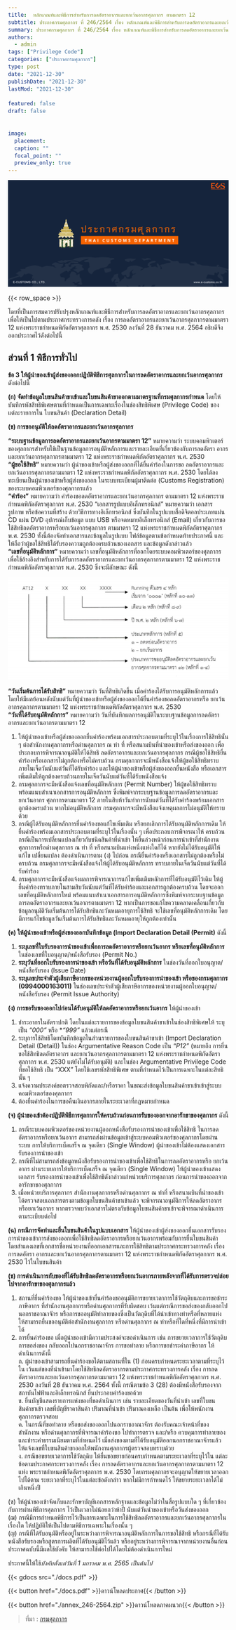 ```yaml
---
title: 	หลักเกณฑ์และพิธีการสำหรับการลดอัตราอากรและยกเว้นอากรศุลกากร ตามมาตรา 12
subtitle: ประกาศกรมศุลกากร ที่ 246/2564 เรื่อง หลักเกณฑ์และพิธีการสำหรับการลดอัตราอากรและยกเว้นอากรศุลกากร ตามมาตรา 12 แห่งพระราชกำหนดพิกัดอัตราศุลกากร พ.ศ. 2530 
summary: ประกาศกรมศุลกากร ที่ 246/2564 เรื่อง หลักเกณฑ์และพิธีการสำหรับการลดอัตราอากรและยกเว้นอากรศุลกากร ตามมาตรา 12 แห่งพระราชกำหนดพิกัดอัตราศุลกากร พ.ศ. 2530 
authors:
  - admin
tags: ["Privilege Code"]
categories: ["ประกาศกรมศุลกากร"]
type: post
date: "2021-12-30"
publishDate: "2021-12-30"
lastMod: "2021-12-30"

featured: false
draft: false


image:
  placement:
  caption: ""
  focal_point: ""
  preview_only: true
---
```


![](featured.png)

{{< row_space >}}

โดยที่เป็นการสมควรปรับปรุงหลักเกณฑ์และพิธีการสำหรับการลดอัตราอากรและยกเว้นอากรศุลกากร เพื่อให้เป็นไปตามประกาศกระทรวงการคลัง เรื่อง การลดอัตราอากรและยกเว้นอากรศุลกากรตามมาตรา 12 แห่งพระราชกำหนดพิกัดอัตราศุลกากร พ.ศ. 2530 ลงวันที่ 28 ธันวาคม พ.ศ. 2564 อธิบดีจึงออกประกาศไว้ดังต่อไปนี้

## ส่วนที่ 1 พิธีการทั่วไป  
**ข้อ 3 ให้ผู้นําของเข้าผู้ส่งของออกปฏิบัติพิธีการศุลกากรในการลดอัตราอากรและยกเว้นอากรศุลกากร** ดังต่อไปนี้

**(ก) จัดทำข้อมูลใบขนสินค้าขาเข้าและใบขนสินค้าขาออกตามมาตรฐานที่กรมศุลกากรกำหนด** โดยให้บันทึกรหัสสิทธิพิเศษตามที่กำหนดเป็นการเฉพาะเรื่องในช่องสิทธิพิเศษ (Privilege Code) ของแต่ละรายการใน ใบขนสินค้า (Declaration Detail)

**(ข) การขออนุมัติให้ลดอัตราอากรและยกเว้นอากรศุลกากร**

**“ระบบฐานข้อมูลการลดอัตราอากรและยกเว้นอากรตามมาตรา 12”** หมายความว่า ระบบคอมพิวเตอร์ของศุลกากรสำหรับใช้เป็นฐานข้อมูลการอนุมัติหลักการและรายละเอียดที่เกี่ยวข้องกับการลดอัตรา อากรและยกเว้นอากรศุลกากรตามมาตรา 12 แห่งพระราชกำหนดพิกัดอัตราศุลกากร พ.ศ. 2530  
**“ผู้ขอใช้สิทธิ”** หมายความว่า ผู้นําของเข้าหรือผู้ส่งของออกที่ได้ยื่นคําร้องในการขอ ลดอัตราอากรและยกเว้นอากรศุลกากรตามมาตรา 12 แห่งพระราชกำหนดพิกัดอัตราศุลกากร พ.ศ. 2530 โดยได้ลงทะเบียนเป็นผู้นําของเข้าหรือผู้ส่งของออก ในระบบทะเบียนผู้มาติดต่อ (Customs Registration) ของระบบคอมพิวเตอร์ของศุลกากรแล้ว  
**“คําร้อง”** หมายความว่า คําร้องขอลดอัตราอากรและยกเว้นอากรศุลกากร ตามมาตรา 12 แห่งพระราชกำหนดพิกัดอัตราศุลกากร พ.ศ. 2530
“เอกสารรูปแบบอิเล็กทรอนิกส์” หมายความว่า เอกสาร รูปภาพ หรือข้อความที่สร้าง ด้วยวิธีการทางอิเล็กทรอนิกส์ ซึ่งบันทึกในรูปแบบสื่อดิจิตอลประเภทแผ่น CD แผ่น DVD อุปกรณ์เก็บข้อมูล แบบ USB หรือจดหมายอิเล็กทรอนิกส์ (Email) เกี่ยวกับการขอใช้สิทธิลดอัตราอากรหรือยกเว้นอากรศุลกากร ตามมาตรา 12 แห่งพระราชกำหนดพิกัดอัตราศุลกากร พ.ศ. 2530 ทั้งนี้ต้องจัดทำเอกสารและข้อมูลในรูปแบบ ไฟล์ข้อมูลตามข้อกำหนดท้ายประกาศนี้ และให้ถือว่าผู้ขอใช้สิทธิได้รับรองความถูกต้องครบถ้วนของเอกสาร และข้อมูลดังกล่าวแล้ว  
**“เลขที่อนุมัติหลักการ”** หมายความว่า เลขที่อนุมัติหลักการที่ออกโดยระบบคอมพิวเตอร์ของศุลกากร เพื่อใช้อ้างอิงสำหรับการได้รับการลดอัตราอากรและยกเว้นอากรศุลกากรตามมาตรา 12 แห่งพระราชกำหนดพิกัดอัตราศุลกากร พ.ศ. 2530 ซึ่งจะมีลักษณะ ดังนี้  

![](img.png)
 
**“วันเริ่มต้นการได้รับสิทธิ”** หมายความว่า วันที่สิทธิเกิดขึ้น เมื่อคําร้องได้รับการอนุมัติหลักการแล้ว โดยให้มีผลย้อนหลังนับแต่วันที่ผู้นําของเข้าหรือผู้ส่งของออกได้ยื่นคําร้องขอลดอัตราอากรหรือ ยกเว้นอากรศุลกากรตามมาตรา 12 แห่งพระราชกำหนดพิกัดอัตราศุลกากร พ.ศ. 2530  
**“วันที่ได้รับอนุมัติหลักการ”** หมายความว่า วันที่บันทึกผลการอนุมัติในระบบฐานข้อมูลการลดอัตราอากรและยกเว้นอากรตามมาตรา 12  

1.	ให้ผู้นําของเข้าหรือผู้ส่งของออกยื่นคําร้องพร้อมเอกสารประกอบตามที่ระบุไว้ในเรื่องการใช้สิทธินั้น ๆ ต่อสำนักงานศุลกากรหรือด่านศุลกากร ณ ท่า ที่ หรือสนามบินที่นําของเข้าหรือส่งของออก เพื่อประกอบการพิจารณาอนุมัติให้ได้สิทธิ ลดอัตราอากรและยกเว้นอากรศุลกากร กรณีผู้ขอใช้สิทธิยื่นคําร้องหรือเอกสารไม่ถูกต้องหรือไม่ครบถ้วน กรมศุลกากรจะมีหนังสือแจ้งให้ผู้ขอใช้สิทธิทราบ ภายในเจ็ดวันนับแต่วันที่ได้รับคําร้อง และให้ผู้นําของเข้าหรือผู้ส่งของออกยื่นหนังสือ หรือเอกสารเพิ่มเติมให้ถูกต้องครบถ้วนภายในเจ็ดวันนับแต่วันที่ได้รับหนังสือแจ้ง  
2.	กรมศุลกากรจะมีหนังสือแจ้งเลขที่อนุมัติหลักการ (Permit Number) ให้ผู้ขอใช้สิทธิทราบ พร้อมแนบสำเนาเอกสารการอนุมัติหลักการ ซึ่งพิมพ์จากระบบฐานข้อมูลการลดอัตราอากรและยกเว้นอากร ศุลกากรตามมาตรา 12 ภายในสิบห้าวันทำการนับแต่วันที่ได้รับคําร้องพร้อมเอกสารถูกต้องครบถ้วน หากไม่อนุมัติหลักการ กรมศุลกากรจะมีหนังสือแจ้งเหตุผลการไม่อนุมัติให้ทราบด้วย  
3.	กรณีผู้ได้รับอนุมัติหลักการยื่นคําร้องขอแก้ไขเพิ่มเติม หรือยกเลิกการได้รับอนุมัติหลักการเดิม ให้ยื่นคําร้องพร้อมเอกสารประกอบตามที่ระบุไว้ในเรื่องนั้น ๆ เพื่อประกอบการพิจารณาให้ ครบถ้วน กรณีเป็นการเปลี่ยนแปลงเกี่ยวกับชนิดสินค้าที่นําเข้า ให้ยื่นล่วงหน้าก่อนการนําเข้าที่สำนักงาน ศุลกากรหรือด่านศุลกากร ณ ท่า ที่ หรือสนามบินแห่งหนึ่งแห่งใดก็ได้ หากยังไม่ได้รับอนุมัติให้แก้ไข เปลี่ยนแปลง ต้องดำเนินการตาม (ง) ไปก่อน กรณียื่นคําร้องหรือเอกสารไม่ถูกต้องหรือไม่ครบถ้วน กรมศุลกากรจะมีหนังสือแจ้งให้ผู้ได้รับอนุมัติหลักการ ทราบภายในเจ็ดวันนับแต่วันที่ได้รับคําร้อง  
4.	กรมศุลกากรจะมีหนังสือแจ้งผลการพิจารณาการแก้ไขเพิ่มเติมหลักการที่ได้รับอนุมัติไว้เดิม ให้ผู้ยื่นคําร้องทราบภายในสามสิบวันนับแต่วันที่ได้รับคําร้องและเอกสารถูกต้องครบถ้วน โดยจะออกเลขที่อนุมัติหลักการใหม่ พร้อมแนบสำเนาเอกสารการอนุมัติหลักการซึ่งพิมพ์จากระบบฐานข้อมูลการลดอัตราอากรและยกเว้นอากรตามมาตรา 12 หากเป็นการขอแก้ไขความคลาดเคลื่อนเกี่ยวกับข้อมูลอนุมัติวันเริ่มต้นการได้รับสิทธิและวันหมดอายุการใช้สิทธิ จะใช้เลขที่อนุมัติหลักการเดิม โดยมีการแก้ไขข้อมูลวันเริ่มต้นการได้รับสิทธิและวันหมดอายุให้ถูกต้องเท่านั้น  


**(ค) ให้ผู้นําของเข้าหรือผู้ส่งของออกบันทึกข้อมูล (Import Declaration Detail (Permit)** ดังนี้   
1.	**ระบุเลขที่ใบรับรองการนําของเข้าเพื่อการลดอัตราอากรหรือยกเว้นอากร หรือเลขที่อนุมัติหลักการ** ในช่องเลขที่ใบอนุญาต/หนังสือรับรอง (Permit No.)  
2.	**ระบุวันที่ออกใบรับรองการนําของเข้า หรือวันที่ได้รับอนุมัติหลักการ** ในช่องวันที่ออกใบอนุญาต/หนังสือรับรอง (Issue Date)  
3.	**ระบุเลขประจําตัวผู้เสียภาษีอากรของหน่วยงานผู้ออกใบรับรองการนําของเข้า หรือของกรมศุลกากร (0994000163011)** ในช่องเลขประจําตัวผู้เสียภาษีอากรของหน่วยงานผู้ออกใบอนุญาต/ หนังสือรับรอง (Permit Issue Authority)  

**(ง) การขอรับของออกไปก่อนได้รับอนุมัติให้ลดอัตราอากรหรือยกเว้นอากร** ให้ผู้นําของเข้า  
1.	ชําระอากรในอัตราปกติ โดยในแต่ละรายการของข้อมูลใบขนสินค้าขาเข้าในช่องสิทธิพิเศษให้ ระบุเป็น *“000”* หรือ **“999”* แล้วแต่กรณี  
2.	ระบุการใช้สิทธิโดยบันทึกข้อมูลในส่วนรายการของใบขนสินค้าขาเข้า (Import Declaration Detail (Detail)) ในช่อง Argumentative Reason Code เป็น *“P12”* (หมายถึง การยื่นขอใช้สิทธิลดอัตราอากร และยกเว้นอากรศุลกากรตามมาตรา 12 แห่งพระราชกำหนดพิกัดอัตราศุลกากร พ.ศ. 2530 แต่ยังไม่ได้รับอนุมัติ) และในช่อง Argumentative Privilege Code ที่ขอใช้สิทธิ เป็น “XXX” โดยใช้เลขรหัสสิทธิพิเศษ ตามที่กำหนดไว้เป็นการเฉพาะในแต่ละสิทธินั้น ๆ  
3.	แจ้งความประสงค์ขอตรวจสอบพิกัดและ/หรือราคา ในขณะส่งข้อมูลใบขนสินค้าขาเข้าเข้าสู่ระบบคอมพิวเตอร์ของศุลกากร  
4.	ต้องยื่นคําร้องในการขอคืนเงินอากรภายในระยะเวลาที่กฎหมายกำหนด  

**(จ) ผู้นําของเข้าต้องปฏิบัติพิธีการศุลกากรให้ครบถ้วนก่อนการรับของออกจากอารักขาของศุลกากร** ดังนี้   
1.	กรณีระบบคอมพิวเตอร์ของหน่วยงานผู้ออกหนังสือรับรองการนําของเข้าเพื่อใช้สิทธิ ในการลดอัตราอากรหรือยกเว้นอากร สามารถส่งผ่านข้อมูลเข้าสู่ระบบคอมพิวเตอร์ของศุลกากรโดยผ่านระบบ การให้บริการเบ็ดเสร็จ ณ จุดเดียว (Single Window) ผู้นําของเข้าไม่ต้องแสดงเอกสารรับรองการนําของเข้า   
2.	กรณีที่ไม่สามารถส่งข้อมูลหนังสือรับรองการนําของเข้าเพื่อใช้สิทธิในการลดอัตราอากรหรือ ยกเว้นอากร ผ่านระบบการให้บริการเบ็ดเสร็จ ณ จุดเดียว (Single Window) ให้ผู้นําของเข้าแสดงเอกสาร รับรองการนําของเข้าเพื่อใช้สิทธิดังกล่าวแก่หน่วยบริการศุลกากร ก่อนการนําของออกจากอารักขาของศุลกากร  
3.	เมื่อหน่วยบริการศุลกากร สำนักงานศุลกากรหรือด่านศุลกากร ณ ท่าที่ หรือสนามบินที่นําของเข้า ได้ตรวจสอบเอกสารตรงตามข้อมูลใบขนสินค้าขาเข้าแล้ว จะพิจารณาอนุมัติการให้ลดอัตราอากรหรือยกเว้นอากร หากตรวจพบว่าเอกสารไม่ตรงกับข้อมูลใบขนสินค้าขาเข้าจะพิจารณาดำเนินการตามระเบียบต่อไป  

**(ฉ) กรณีการจัดทำและยื่นใบขนสินค้าในรูปแบบเอกสาร** ให้ผู้นําของเข้าผู้ส่งของออกยื่นเอกสารรับรองการนําของเข้าการส่งของออกเพื่อใช้สิทธิลดอัตราอากรหรือยกเว้นอากรพร้อมกับการยื่นใบขนสินค้า โดยสำแดงเลขที่เอกสารชื่อหน่วยงานที่ออกเอกสารและการใช้สิทธิตามประกาศกระทรวงการคลัง เรื่อง การลดอัตรา อากรและยกเว้นอากรศุลกากรตามมาตรา 12 แห่งพระราชกำหนดพิกัดอัตราศุลกากร พ.ศ. 2530 ไว้ในใบขนสินค้า   

**(ช) การดำเนินการกับของที่ได้รับสิทธิลดอัตราอากรหรือยกเว้นอากรภายหลังจากที่ได้รับการตรวจปล่อยไปจากอารักขาของศุลกากรแล้ว**    
1.	สถานที่ยื่นคําร้องขอ ให้ผู้นําของเข้ายื่นคําร้องขออนุมัติการขยายเวลาการใช้วัตถุดิบและการขอชําระภาษีอากร ที่สำนักงานศุลกากรหรือด่านศุลกากรที่รับผิดชอบ เว้นแต่กรณีการขอส่งของกลับออกไปนอกราชอาณาจักร หรือการขออนุมัติทำลายของซึ่งเป็นวัตถุดิบที่ได้นําเข้าทางท่าหรือที่หลายแห่ง ให้สามารถยื่นขออนุมัติต่อสำนักงานศุลกากร หรือด่านศุลกากร ณ ท่าหรือที่ใดที่หนึ่งที่มีการนําเข้าได้  
2.	การยื่นคําร้องขอ เมื่อผู้นําของเข้ามีความประสงค์จะขอดำเนินการ เช่น การขยายเวลาการใช้วัตถุดิบ การขอส่งของ กลับออกไปนอกราชอาณาจักร การขอทำลาย หรือการขอชําระค่าภาษีอากร ให้ดำเนินการดังนี้  
ก.	ผู้นําของเข้าสามารถยื่นคําร้องขอได้ตามสถานที่ใน (1) ก่อนครบกำหนดระยะเวลาตามที่ระบุไว้ใน เว้นแต่ของที่นําเข้ามาโดยใช้สิทธิลดอัตราอากรตามประกาศกระทรวงการคลัง เรื่อง การลดอัตราอากรและยกเว้นอากรศุลกากรตามมาตรา 12 แห่งพระราชกำหนดพิกัดอัตราศุลกากร พ.ศ. 2530 ลงวันที่ 28 ธันวาคม พ.ศ. 2564 ทั้งนี้ กรณีตามข้อ 3 (28) ต้องมีหนังสือรับรองจากสถาบันไฟฟ้าและอิเล็กทรอนิกส์ ยื่นประกอบคําร้องขอด้วย  
ข.	ยื่นบัญชีแสดงรายการแห่งของที่ขอดำเนินการ เช่น รายละเอียดของวันที่นําเข้า เลขที่ใบขน สินค้าขาเข้า เลขที่บัญชีราคาสินค้า ปริมาณที่นําเข้า ปริมาณคงเหลือ เป็นต้น เพื่อให้พนักงานศุลกากรตรวจสอบ   
ค.	ในกรณีที่ขอทำลาย หรือขอส่งของออกไปนอกราชอาณาจักร ต้องรับคณะเจ้าหน้าที่ของสำนักงาน หรือด่านศุลกากรที่พิจารณาคําร้องขอ ไปทำการตรวจ และ/หรือ ควบคุมการทำลายของ และชําระค่าธรรมเนียมตามที่กำหนดไว้ เมื่อส่งของตามที่ได้รับอนุมัติออกนอกราชอาณาจักรแล้ว ให้แจ้งเลขที่ใบขนสินค้าขาออกให้พนักงานศุลกากรผู้ตรวจสอบทราบด้วย  
ง.	กรณีขอขยายเวลาการใช้วัตถุดิบ ให้ยื่นขอขยายก่อนครบกำหนดตามระยะเวลาที่ระบุไว้ใน แต่ละข้อตามประกาศกระทรวงการคลัง เรื่อง การลดอัตราอากรและยกเว้นอากรศุลกากรตามมาตรา 12 แห่ง พระราชกำหนดพิกัดอัตราศุลกากร พ.ศ. 2530 โดยกรมศุลกากรจะอนุญาตให้ขยายเวลาออกไปได้ตาม ระยะเวลาที่ระบุไว้ในแต่ละข้อดังกล่าว หากไม่มีการกำหนดไว้ ให้ขยายระยะเวลาได้ไม่เกินหนึ่งปี  

(ซ) ให้ผู้นําของเข้าจัดเก็บและรักษาบัญชีเอกสารหลักฐานและข้อมูลไม่ว่าในสื่อรูปแบบใด ๆ ที่เกี่ยวข้องกับการผ่านพิธีการศุลกากร ไว้เป็นเวลาไม่น้อยกว่าห้าปี นับแต่วันนําของเข้าหรือวันส่งของออก  
(ฌ) กรณีมีการกำหนดพิธีการไว้เป็นการเฉพาะในการใช้สิทธิลดอัตราอากรและยกเว้นอากรศุลกากรในเรื่องใด ให้ปฏิบัติให้เป็นไปตามพิธีการเฉพาะในเรื่องนั้น ๆ  
(ญ) กรณีที่ได้รับอนุมัติหรืออยู่ในระหว่างการพิจารณาอนุมัติหลักการในการขอใช้สิทธิ หรือกรณีที่ได้รับหนังสือรับรองหรือสูตรการผลิตที่ได้รับอนุมัติไว้แล้ว หรืออยู่ระหว่างการพิจารณาจากหน่วยงานอื่นก่อนประกาศฉบับนี้มีผลใช้บังคับ ให้สามารถใช้ต่อไปได้โดยไม่ต้องดำเนินการใหม่  

ประกาศนี้ให้ใช้*บังคับตั้งแต่วันที่ 1 มกราคม พ.ศ. 2565 เป็นต้นไป*



{{< gdocs src="./docs.pdf" >}}


{{< button href="./docs.pdf" >}}ดาวน์โหลดประกาศ{{< /button >}}



{{< button href="./annex_246-2564.zip" >}}ดาวน์โหลดภาคผนวก{{< /button >}}

> ที่มา : [กรมศุลกากร](https://www.customs.go.th/cont_strc_download_with_docno_date.php?lang=th&top_menu=menu_homepage&current_id=142329324146505f46464b4d464b4a)
